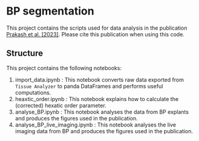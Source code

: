 # BP segmentation

This project contains the scripts used for data analysis in the publication [Prakash et al. [2023]](https://www.researchsquare.com/article/rs-2508957/v1). Please cite this publication when using this code.

## Structure

This project contains the following notebooks:

1. import_data.ipynb :
    This notebook converts raw data exported from `Tissue Analyzer` to panda DataFrames and performs useful computations.
1. heaxtic_order.ipynb : 
    This notebook explains how to calculate the (corrected) hexatic order parameter.
1. analyse_BP.ipynb :
    This notebook analyses the data from BP explants and produces the figures used in the publication.
1. analyse_BP_live_imaging.ipynb :
    This notebook analyses the live imaging data from BP and produces the figures used in the publication.